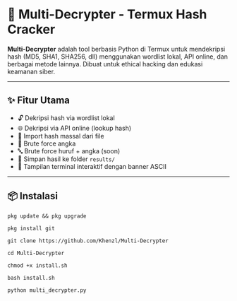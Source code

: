 # 🔐 Multi-Decrypter - Termux Hash Cracker

**Multi-Decrypter** adalah tool berbasis Python di Termux untuk mendekripsi hash (MD5, SHA1, SHA256, dll) menggunakan wordlist lokal, API online, dan berbagai metode lainnya. Dibuat untuk ethical hacking dan edukasi keamanan siber.

---

## ✨ Fitur Utama

- 🔓 Dekripsi hash via wordlist lokal
- 🌐 Dekripsi via API online (lookup hash)
- 📁 Import hash massal dari file
- 🔢 Brute force angka
- 🔤 Brute force huruf + angka (soon)
- 📂 Simpan hasil ke folder `results/`
- 🎨 Tampilan terminal interaktif dengan banner ASCII

---

## 📦 Instalasi

```
pkg update && pkg upgrade

pkg install git

git clone https://github.com/Khenzl/Multi-Decrypter

cd Multi-Decrypter

chmod +x install.sh

bash install.sh

python multi_decrypter.py
